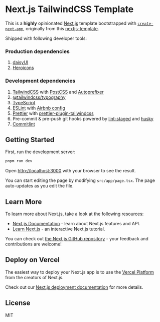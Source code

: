 # Next.js TailwindCSS Template

This is a **highly** opinionated [Next.js](https://nextjs.org/) template bootstrapped with [`create-next-app`](https://github.com/vercel/next.js/tree/canary/packages/create-next-app), originally from this [nextjs-template](https://github.com/Howard86/nextjs-template).

Shipped with following developer tools:

### Production dependencies

1. [daisyUI](https://daisyui.com)
2. [Heroicons](https://heroicons.com)

### Development dependencies

1. [TailwindCSS](https://tailwindcss.com) with [PostCSS](https://github.com/postcss/postcss) and [Autoprefixer](https://github.com/postcss/autoprefixer)
2. [@tailwindcss/typography](https://tailwindcss.com/docs/typography-plugin)
3. [TypeScript](https://www.typescriptlang.org/)
4. [ESLint](https://eslint.org/) with [Airbnb config](https://github.com/iamturns/eslint-config-airbnb-typescript)
5. [Prettier](https://prettier.io/) with [prettier-plugin-tailwindcss](https://github.com/tailwindlabs/prettier-plugin-tailwindcss)
6. Pre-commit & pre-push git hooks powered by [lint-staged](https://github.com/okonet/lint-staged) and [husky](https://typicode.github.io/husky/#/)
7. [Commitlint](https://commitlint.js.org/#/)

## Getting Started

First, run the development server:

```bash
pnpm run dev
```

Open [http://localhost:3000](http://localhost:3000) with your browser to see the result.

You can start editing the page by modifying `src/app/page.tsx`. The page auto-updates as you edit the file.

## Learn More

To learn more about Next.js, take a look at the following resources:

- [Next.js Documentation](https://nextjs.org/docs) - learn about Next.js features and API.
- [Learn Next.js](https://nextjs.org/learn) - an interactive Next.js tutorial.

You can check out [the Next.js GitHub repository](https://github.com/vercel/next.js/) - your feedback and contributions are welcome!

## Deploy on Vercel

The easiest way to deploy your Next.js app is to use the [Vercel Platform](https://vercel.com/import?utm_medium=default-template&filter=next.js&utm_source=create-next-app&utm_campaign=create-next-app-readme) from the creators of Next.js.

Check out our [Next.js deployment documentation](https://nextjs.org/docs/deployment) for more details.

## License

MIT
